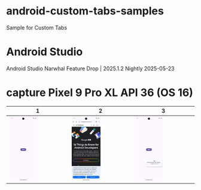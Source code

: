 # android-custom-tabs-samples
Sample for Custom Tabs

# Android Studio

Android Studio Narwhal Feature Drop | 2025.1.2 Nightly 2025-05-23

# capture Pixel 9 Pro XL API 36 (OS 16)
| 1                              | 2                              | 3                              |
--------------------------------|--------------------------------|-------------------------------- 
| <img src="./JavaDemo/1.png" width=50%/> | <img src="./JavaDemo/2.png" width=50%/> | <img src="./JavaDemo/3.png" width=50%/> |
